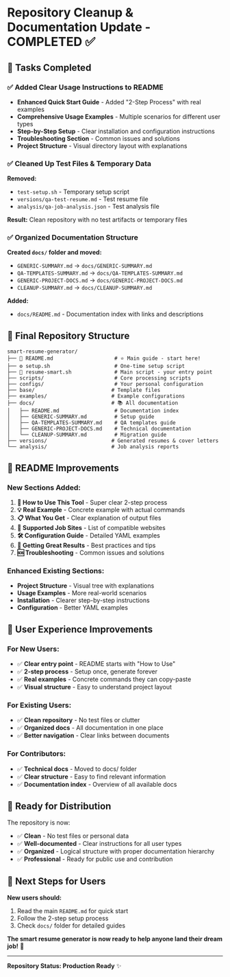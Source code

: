 # Repository Cleanup & Documentation Update - COMPLETED ✅

## 🎯 **Tasks Completed**

### ✅ **Added Clear Usage Instructions to README**
- **Enhanced Quick Start Guide** - Added "2-Step Process" with real examples
- **Comprehensive Usage Examples** - Multiple scenarios for different user types
- **Step-by-Step Setup** - Clear installation and configuration instructions
- **Troubleshooting Section** - Common issues and solutions
- **Project Structure** - Visual directory layout with explanations

### ✅ **Cleaned Up Test Files & Temporary Data**
**Removed:**
- `test-setup.sh` - Temporary setup script
- `versions/qa-test-resume.md` - Test resume file
- `analysis/qa-job-analysis.json` - Test analysis file

**Result:** Clean repository with no test artifacts or temporary files

### ✅ **Organized Documentation Structure**
**Created `docs/` folder and moved:**
- `GENERIC-SUMMARY.md` → `docs/GENERIC-SUMMARY.md`
- `QA-TEMPLATES-SUMMARY.md` → `docs/QA-TEMPLATES-SUMMARY.md`
- `GENERIC-PROJECT-DOCS.md` → `docs/GENERIC-PROJECT-DOCS.md`
- `CLEANUP-SUMMARY.md` → `docs/CLEANUP-SUMMARY.md`

**Added:**
- `docs/README.md` - Documentation index with links and descriptions

## 📁 **Final Repository Structure**

```
smart-resume-generator/
├── 📜 README.md                    # ⭐ Main guide - start here!
├── ⚙️ setup.sh                     # One-time setup script  
├── 🚀 resume-smart.sh              # Main script - your entry point
├── scripts/                       # Core processing scripts
├── configs/                       # Your personal configuration
├── base/                         # Template files
├── examples/                     # Example configurations
├── docs/                         # 📚 All documentation
│   ├── README.md                  # Documentation index
│   ├── GENERIC-SUMMARY.md         # Setup guide
│   ├── QA-TEMPLATES-SUMMARY.md    # QA templates guide
│   ├── GENERIC-PROJECT-DOCS.md    # Technical documentation
│   └── CLEANUP-SUMMARY.md         # Migration guide
├── versions/                     # Generated resumes & cover letters
└── analysis/                     # Job analysis reports
```

## 🎯 **README Improvements**

### **New Sections Added:**
1. **🚀 How to Use This Tool** - Super clear 2-step process
2. **💡 Real Example** - Concrete example with actual commands
3. **📋 What You Get** - Clear explanation of output files
4. **🎯 Supported Job Sites** - List of compatible websites
5. **🛠️ Configuration Guide** - Detailed YAML examples
6. **🎯 Getting Great Results** - Best practices and tips
7. **🆘 Troubleshooting** - Common issues and solutions

### **Enhanced Existing Sections:**
- **Project Structure** - Visual tree with explanations
- **Usage Examples** - More real-world scenarios
- **Installation** - Clearer step-by-step instructions
- **Configuration** - Better YAML examples

## 🎉 **User Experience Improvements**

### **For New Users:**
- ✅ **Clear entry point** - README starts with "How to Use"
- ✅ **2-step process** - Setup once, generate forever
- ✅ **Real examples** - Concrete commands they can copy-paste
- ✅ **Visual structure** - Easy to understand project layout

### **For Existing Users:**
- ✅ **Clean repository** - No test files or clutter
- ✅ **Organized docs** - All documentation in one place
- ✅ **Better navigation** - Clear links between documents

### **For Contributors:**
- ✅ **Technical docs** - Moved to docs/ folder
- ✅ **Clear structure** - Easy to find relevant information
- ✅ **Documentation index** - Overview of all available docs

## 🚀 **Ready for Distribution**

The repository is now:
- ✅ **Clean** - No test files or personal data
- ✅ **Well-documented** - Clear instructions for all user types
- ✅ **Organized** - Logical structure with proper documentation hierarchy
- ✅ **Professional** - Ready for public use and contribution

## 📝 **Next Steps for Users**

**New users should:**
1. Read the main `README.md` for quick start
2. Follow the 2-step setup process
3. Check `docs/` folder for detailed guides

**The smart resume generator is now ready to help anyone land their dream job!** 🎯

---

**Repository Status: Production Ready** ✨
